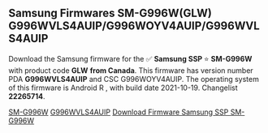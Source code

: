 <h2>Samsung Firmwares SM-G996W(GLW) G996WVLS4AUIP/G996WOYV4AUIP/G996WVLS4AUIP</h2>
Download the Samsung firmware for the ✅ <strong>Samsung SSP </strong> ⭐ <strong>SM-G996W</strong> with product code <strong>GLW</strong> <strong> from Canada</strong>. This firmware has version number PDA <strong>G996WVLS4AUIP</strong> and CSC G996WOYV4AUIP. The operating system of this firmware is Android R , with build date 2021-10-19. Changelist <strong>22265714</strong>.


[SM-G996W](https://samfirm.shop/samsung/model/SM-G996W)
[G996WVLS4AUIP](https://samfirm.shop/samsung/pda/G996WVLS4AUIP)
[Download Firmware Samsung SSP SM-G996W](https://samfirm.shop/samsung/firmware/466108)
